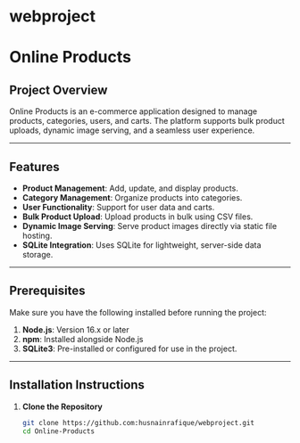 # webproject 
# Online Products

## Project Overview
Online Products is an e-commerce application designed to manage products, categories, users, and carts. The platform supports bulk product uploads, dynamic image serving, and a seamless user experience.

---

## Features
- **Product Management**: Add, update, and display products.
- **Category Management**: Organize products into categories.
- **User Functionality**: Support for user data and carts.
- **Bulk Product Upload**: Upload products in bulk using CSV files.
- **Dynamic Image Serving**: Serve product images directly via static file hosting.
- **SQLite Integration**: Uses SQLite for lightweight, server-side data storage.

---

## Prerequisites
Make sure you have the following installed before running the project:
1. **Node.js**: Version 16.x or later
2. **npm**: Installed alongside Node.js
3. **SQLite3**: Pre-installed or configured for use in the project.

---

## Installation Instructions

1. **Clone the Repository**
   ```bash
   git clone https://github.com:husnainrafique/webproject.git
   cd Online-Products

